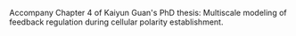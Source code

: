 Accompany Chapter 4 of Kaiyun Guan's PhD thesis: Multiscale modeling of feedback regulation during cellular polarity establishment.
